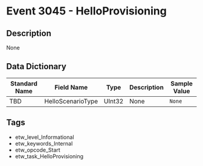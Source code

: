 # Event 3045 - HelloProvisioning

## Description
None

## Data Dictionary
|Standard Name|Field Name|Type|Description|Sample Value|
|---|---|---|---|---|
|TBD|HelloScenarioType|UInt32|None|`None`|

## Tags
* etw_level_Informational
* etw_keywords_Internal
* etw_opcode_Start
* etw_task_HelloProvisioning